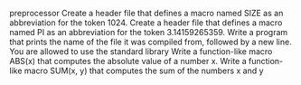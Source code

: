 preprocessor
Create a header file that defines a macro named SIZE as an abbreviation for the token 1024.
Create a header file that defines a macro named PI as an abbreviation for the token 3.14159265359.
Write a program that prints the name of the file it was compiled from, followed by a new line.
You are allowed to use the standard library
Write a function-like macro ABS(x) that computes the absolute value of a number x.
Write a function-like macro SUM(x, y) that computes the sum of the numbers x and y

